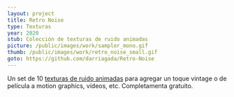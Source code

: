 ```yaml
---
layout: project
title: Retro Noise
type: Texturas
year: 2020
stub: Colección de texturas de ruido animadas
picture: /public/images/work/sampler_mono.gif
thumb: /public/images/work/retro_noise_small.gif
goto: https://github.com/darriagada/Retro-Noise
---
```

Un set de 10 [texturas de ruido animadas](https://github.com/darriagada/Retro-Noise) para agregar un toque vintage o de película a motion graphics, vídeos, etc. Completamenta gratuito.